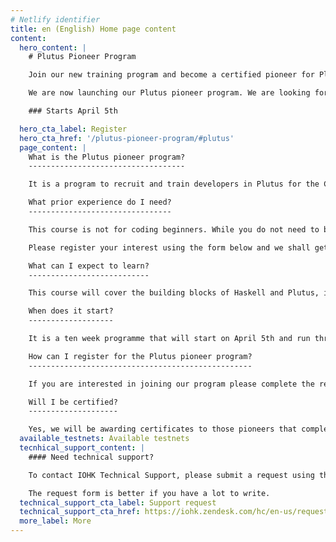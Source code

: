 ```yaml
---
# Netlify identifier
title: en (English) Home page content
content:
  hero_content: |
    # Plutus Pioneer Program

    Join our new training program and become a certified pioneer for Plutus! 

    We are now launching our Plutus pioneer program. We are looking for developers to join us on a learning journey and then help us stress test our code before we officially release Plutus to the world!

    ### Starts April 5th

  hero_cta_label: Register
  hero_cta_href: '/plutus-pioneer-program/#plutus'
  page_content: |
    What is the Plutus pioneer program?
    -----------------------------------

    It is a program to recruit and train developers in Plutus for the Cardano ecosystem. When you join this program you will become part of a group that will have early access to a set of courses that teach you the core principles of how to code in both Haskell and Plutus. It will be highly interactive, ,with weekly videos, exercises, and Q&A sessions, along with exclusive access to the creators and key experts in the language. You will also be able to join a dedicated community channel, created to help pioneers connect to each other as you learn. 

    What prior experience do I need?
    --------------------------------

    This course is not for coding beginners. While you do not need to be an expert in formal methods, programming  experience and a general aptitude for logical and mathematical thinking are highly desirable. Some prior knowledge of Haskell or functional programming is also recommended, as Plutus is heavily based on Haskell and includes advanced features like Template Haskell, type-level programming, and effect systems. We recommend that you read the [Learn You a Haskell guide](http://learnyouahaskell.com/) before the course.

    Please register your interest using the form below and we shall get back to you.

    What can I expect to learn?
    ---------------------------

    This course will cover the building blocks of Haskell and Plutus, including functions and data types, type classes, monads, template Haskell, using the Plutus Playground, the extended UTxO model, working with Plutus on and off the chain, minting policies, state machines, the Plutus application framework, as well as some case studies and practical exercises. 

    When does it start?
    -------------------

    It is a ten week programme that will start on April 5th and run through to June 11th. It will involve approximately ten hours a week of your time and efforts. As with all learning experiences, the more you put in the more you will get out!

    How can I register for the Plutus pioneer program?
    --------------------------------------------------

    If you are interested in joining our program please complete the registration form below and we will be in touch soon.

    Will I be certified?
    --------------------

    Yes, we will be awarding certificates to those pioneers that complete the entire program and are successful. Certificates will be represented as non fungible tokens (on the testnet) and locked by a Plutus contract. Pioneers can demonstrate their qualification by constructing an appropriate transaction to unlock their individual token.
  available_testnets: Available testnets
  tecnhical_support_content: |
    #### Need technical support?

    To contact IOHK Technical Support, please submit a request using the Submit a request form. You can also click on the Support button at the bottom right of your screen.

    The request form is better if you have a lot to write.
  technical_support_cta_label: Support request
  technical_support_cta_href: https://iohk.zendesk.com/hc/en-us/requests/new/
  more_label: More
---
```

